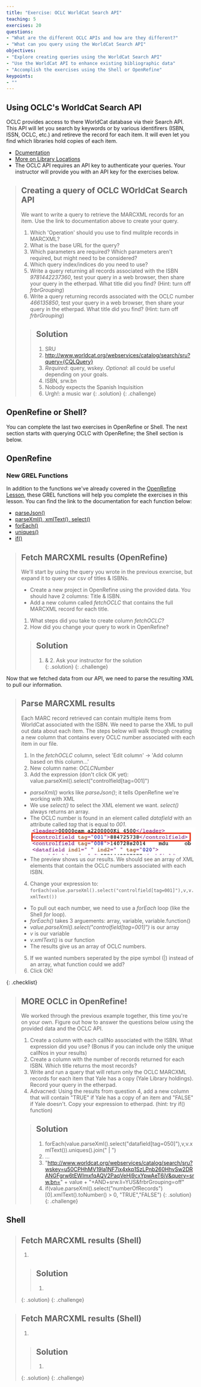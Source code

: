 ```yaml
---
title: "Exercise: OCLC WorldCat Search API"
teaching: 5
exercises: 20
questions:
- "What are the different OCLC APIs and how are they different?"
- "What can you query using the WorldCat Search API"
objectives:
- "Explore creating queries using the WorldCat Search API"
- "Use the WorldCat API to enhance existing bibliographic data"
- "Accomplish the exercises using the Shell or OpenRefine"
keypoints:
- ""
---
```


## Using OCLC's WorldCat Search API
OCLC provides access to there WorldCat database via their Search API. This API will let you search by keywords or by various identifirers (ISBN, ISSN, OCLC, etc.) and retireve the record for each item. It will even let you find which libraries hold copies of each item. 
- [Dcumentation](https://www.oclc.org/developer/develop/web-services/worldcat-search-api/bibliographic-resource.en.html)
- [More on Library Locations](https://www.oclc.org/developer/develop/web-services/worldcat-search-api/library-locations.en.html)
- The OCLC API requires an API key to authenticate your queries. Your instructor will provide you with an API key for the exercises below. 

>## Creating a query of OCLC WOrldCat Search API  
> We want to write a query to retrieve the MARCXML records for an item. Use the link to documentation above to create your query.
>1. Which 'Operation' should you use to find mulitple records in MARCXML?
>2. What is the base URL for the query? 
>3. Which parameters are required? Which parameters aren't required, but might need to be considered?
>4. Which query index/indices do you need to use?
>5. Write a query returning all records associated with the ISBN _9781442237360_, test your query in a web browser, then share your query in the etherpad. What title did you find? (Hint: turn off _frbrGrouping_)
>6. Write a query returning records associated with the OCLC number _466135850_, test your query in a web browser, then share your query in the etherpad. What title did you find? (Hint: turn off _frbrGrouping_)
>
>>## Solution
>>1. SRU
>>2. http://www.worldcat.org/webservices/catalog/search/sru?query={CQLQuery}
>>3. _Required_: query, wskey. 
>>   _Optional_: all could be useful depending on your goals.
>>4. ISBN, srw.bn	
>>5. Nobody expects the Spanish Inquisition
>>6. Urgh!: a music war 
>{: .solution}
{: .challenge}

## OpenRefine or Shell?
You can complete the last two exercises in OpenRefine or Shell. The next section starts with querying OCLC with OpenRefine; the Shell section is below.


## OpenRefine 

### New GREL Functions
In addition to the functions we've already covered in the [OpenRefine Lesson](https://librarycarpentry.org/lc-open-refine/), these GREL functions will help you complete the exercises in this lesson. You can find the link to the documentation for each function below:
- [parseJson()](https://github.com/OpenRefine/OpenRefine/wiki/GREL-Other-Functions#parsejsonstring-s)
- [parseXml(), xmlText(), select()](https://github.com/OpenRefine/OpenRefine/wiki/GREL-Other-Functions#jsoup-xml-and-html-parsing-functions)
- [forEach()](https://github.com/OpenRefine/OpenRefine/wiki/GREL-Controls#foreachexpression-a-variable-v-expression-e)
- [uniques()](https://github.com/OpenRefine/OpenRefine/wiki/GREL-Array-Functions#uniquesarray-a)
- [if()](https://github.com/OpenRefine/OpenRefine/wiki/GREL-Controls#ifexpression-o-expression-etrue-expression-efalse)

>## Fetch MARCXML results (OpenRefine)
>We'll start by using the query you wrote in the previous exwrcise, but expand it to query our csv of titles & ISBNs.
> - Create a new project in OpenRefine using the provided data. You should have 2 columns: Title & ISBN.
> - Add a new column called _fetchOCLC_ that contains the full MARCXML record for each title. 
>1. What steps did you take to create column _fetchOCLC_?
>2. How did you change your query to work in OpenRefine?
>
>>## Solution
>>1. & 2. Ask your instructor for the solution 	 
>{: .solution}
{: .challenge} 

Now that we fetched data from our API, we need to parse the resulting XML to pull our information.

>## Parse MARCXML results
> Each MARC record retrieved can contain multiple items from WorldCat associated with the ISBN. We need to parse the XML to pull out data about each item. 
>The steps below will walk through creating a new column that contains every OCLC number associated with each item in our file. 
>1. In the _fetchOCLC_ column, select 'Edit column' -> 'Add column based on this column...'
>2. New column name: _OCLCNumber_
>3. Add the expression (don't click OK yet): value.parseXml().select("controlfield[tag=001]")
> - _parseXml()_ works like _parseJson()_; it tells OpenRefine we're working with XML
> - We use _select()_ to select the XML element we want. _select()_ always returns an array.
> - The OCLC number is found in an element called _datafield_ with an attribute called _tag_ that is equal to _001_.
> ![OCLC Number in MARCXML](../assets/img/OCLCno.png) 
> - The preview shows us our results. We should see an array of XML elements that contain the OCLC numbers associated with each ISBN.
>4. Change your expression to: `forEach(value.parseXml().select("controlfield[tag=001]"),v,v.xmlText())`
> - To pull out each number, we need to use a _forEach_ loop (like the Shell _for_ loop). 
> - _forEach()_ takes 3 arguements: array, variable, variable.function()
> - _value.parseXml().select("controlfield[tag=001]")_ is our array
> - _v_ is our variable
> - _v.xmlText()_ is our function
> - The results give us an array of OCLC numbers.
>5. If we wanted numbers seperated by the pipe symbol (\|) instead of an array, what function could we add?
>6. Click OK!
> 
{: .checklist}

>## MORE OCLC in OpenRefine! 
> We worked through the previous example together, this time you're on your own. Figure out how to answer the questions below using the provided data and the OCLC API. 
>1. Create a column with each callNo associated with the ISBN. What expression did you use? (Bonus if you can include only the unique callNos in your results)
>2. Create a column with the number of records returned for each ISBN. Which title returns the most records?
>3. Write and run a query that will return only the OCLC MARCXML records for each item that Yale has a copy (Yale Library holdings). Record your query in the etherpad.
>4. Advacned: Using the results from question 4, add a new column that will contain "TRUE" if Yale has a copy of an item and "FALSE" if Yale doesn't. Copy your expression to etherpad. (hint: try if() function)
>
>>## Solution
>>1. forEach(value.parseXml().select("datafield[tag=050]"),v,v.xmlText()).uniques().join(" | ")
>>2. ...
>>3. "http://www.worldcat.org/webservices/catalog/search/sru?wskey=u50CPHhMV19la1NF7ix4xkp1SzLPnb260HhvSw2DRANGFgrw6tEWImxfqAQV2PaqVeHj9cxYpwAeT6jV&query=srw.bn=" + value + "+AND+srw.li=YUS&frbrGrouping=off"
>>4. if(value.parseXml().select("numberOfRecords")[0].xmlText().toNumber() > 0, "TRUE","FALSE")
>{: .solution}
{: .challenge}

## Shell

>## Fetch MARCXML results (Shell) 
>
>1. 
>
>>## Solution
>>1. 	 
>{: .solution}
{: .challenge}

>## Fetch MARCXML results (Shell) 
>
>1. 
>
>>## Solution
>>1. 	 
>{: .solution}
{: .challenge}